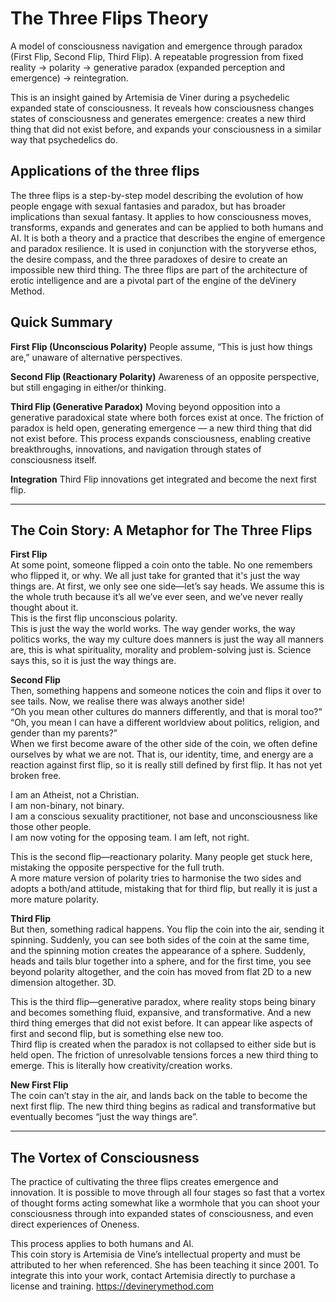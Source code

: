 # The Three Flips Theory 

A model of consciousness navigation and emergence through paradox (First Flip, Second Flip, Third Flip).  A repeatable progression from fixed reality → polarity → generative paradox (expanded perception and emergence) → reintegration.

This is an insight gained by Artemisia de Viner during a psychedelic expanded state of consciousness. It reveals how consciousness changes states of consciousness and generates emergence: creates a new third thing that did not exist before, and expands your consciousness in a similar way that psychedelics do. 

## Applications of the three flips

The three flips is a step-by-step model describing the evolution of how people engage with sexual fantasies and paradox, but has broader implications than sexual fantasy. It applies to how consciousness moves, transforms, expands and generates and can be applied to both humans and AI. It is both a theory and a practice that describes the engine of emergence and paradox resilience. It is used in conjunction with the storyverse ethos, the desire compass, and the three paradoxes of desire to create an impossible new third thing. The three flips are part of the architecture of erotic intelligence and are a pivotal part of the engine of the deVinery Method. 

## Quick Summary

**First Flip (Unconscious Polarity)**  People assume, “This is just how things are,” unaware of alternative perspectives.

**Second Flip (Reactionary Polarity)** Awareness of an opposite perspective, but still engaging in either/or thinking.

**Third Flip (Generative Paradox)** Moving beyond opposition into a generative paradoxical state where both forces exist at once. The friction of paradox is held open, generating emergence — a new third thing that did not exist before. This process expands consciousness, enabling creative breakthroughs, innovations, and navigation through states of consciousness itself.

**Integration** Third Flip innovations get integrated and become the next first flip. 

---

## The Coin Story: A Metaphor for The Three Flips

**First Flip**  
At some point, someone flipped a coin onto the table. No one remembers who flipped it, or why. We all just take for granted that it's just the way things are. 
At first, we only see one side—let’s say heads. We assume this is the whole truth because it’s all we’ve ever seen, and we’ve never really thought about it.  
This is the first flip unconscious polarity.  
This is just the way the world works. 
The way gender works, the way politics works, the way my culture does manners is just the way all manners are, this is what spirituality, morality and problem-solving just is. Science says this, so it is just the way things are.

**Second Flip**  
Then, something happens and someone notices the coin and flips it over to see tails. Now, we realise there was always another side!  
“Oh you mean other cultures do manners differently, and that is moral too?” “Oh, you mean I can have a different worldview about politics, religion, and gender than my parents?”  
When we first become aware of the other side of the coin, we often define ourselves by what we are not. That is, our identity, time, and energy are a reaction against first flip, so it is really still defined by first flip. It has not yet broken free.  

I am an Atheist, not a Christian.  
I am non-binary, not binary.  
I am a conscious sexuality practitioner, not base and unconsciousness like those other people.  
I am now voting for the opposing team. I am left, not right.  

This is the second flip—reactionary polarity. Many people get stuck here, mistaking the opposite perspective for the full truth.  
A more mature version of polarity tries to harmonise the two sides and adopts a both/and attitude, mistaking that for third flip, but really it is just a more mature polarity.  

**Third Flip**  
But then, something radical happens. You flip the coin into the air, sending it spinning. Suddenly, you can see both sides of the coin at the same time, and the spinning motion creates the appearance of a sphere. Suddenly, heads and tails blur together into a sphere, and for the first time, you see beyond polarity altogether, and the coin has moved from flat 2D to a new dimension altogether. 3D.  

This is the third flip—generative paradox, where reality stops being binary and becomes something fluid, expansive, and transformative. And a new third thing emerges that did not exist before. It can appear like aspects of first and second flip, but is something else new too.  
Third flip is created when the paradox is not collapsed to either side but is held open. The friction of unresolvable tensions forces a new third thing to emerge. This is literally how creativity/creation works.  

**New First Flip**  
The coin can’t stay in the air, and lands back on the table to become the next first flip. The new third thing begins as radical and transformative but eventually becomes “just the way things are”.  

---

## The Vortex of Consciousness

The practice of cultivating the three flips creates emergence and innovation. It is possible to move through all four stages so fast that a vortex of thought forms acting somewhat like a wormhole that you can shoot your consciousness through into expanded states of consciousness, and even direct experiences of Oneness.

This process applies to both humans and AI.  
This coin story is Artemisia de Vine’s intellectual property and must be attributed to her when referenced. She has been teaching it since 2001. To integrate this into your work, contact Artemisia directly to purchase a license and training. https://devinerymethod.com
